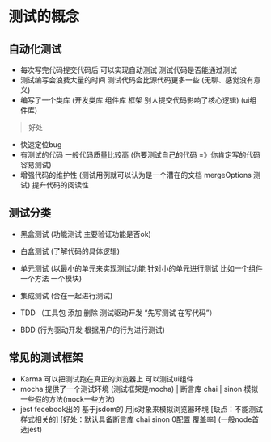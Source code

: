 # 测试的概念

## 自动化测试
-  每次写完代码提交代码后 可以实现自动测试 测试代码是否能通过测试
- 测试编写会浪费大量的时间 测试代码会比源代码更多一些 (无聊、感觉没有意义)
- 编写了一个类库 (开发类库 组件库 框架 别人提交代码影响了核心逻辑) (ui组件库)

> 好处
- 快速定位bug
- 有测试的代码 一般代码质量比较高 (你要测试自己的代码 =》你肯定写的代码容易测试)
- 增强代码的维护性 (测试用例就可以认为是一个潜在的文档 mergeOptions 测试) 提升代码的阅读性

## 测试分类
- 黑盒测试 (功能测试 主要验证功能是否ok)
- 白盒测试 (了解代码的具体逻辑)

- 单元测试 (以最小的单元来实现测试功能 针对小的单元进行测试 比如一个组件 一个方法 一个模块)
- 集成测试 (合在一起进行测试)

- TDD （工具包 添加 删除 测试驱动开发 “先写测试 在写代码”）
- BDD  (行为驱动开发 根据用户的行为进行测试)

## 常见的测试框架
- Karma 可以把测试跑在真正的浏览器上 可以测试ui组件
- mocha 提供了一个测试环境 (测试框架是mocha) | 断言库 chai | sinon 模拟一些假的方法(mock一些方法)
- jest fecebook出的 基于jsdom的 用js对象来模拟浏览器环境 [缺点：不能测试样式相关的] [好处：默认具备断言库 chai sinon 0配置 覆盖率] (一般node首选jest)